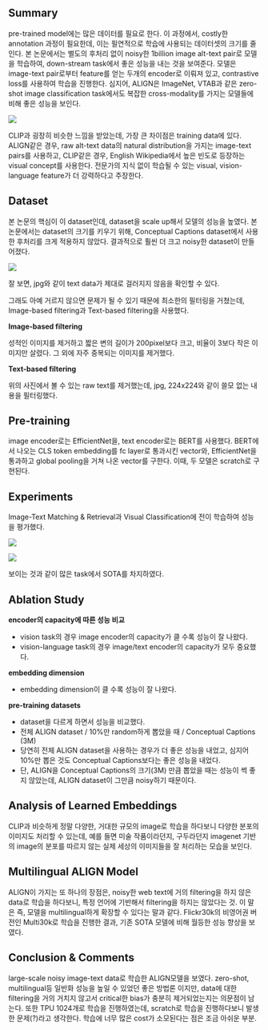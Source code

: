 ## Summary

pre-trained model에는 많은 데이터를 필요로 한다. 이 과정에서, costly한 annotation 과정이 필요한데, 이는 필연적으로 학습에 사용되는 데이터셋의 크기를 줄인다. 본 논문에서는 별도의 후처리 없이 noisy한 1billion image alt-text pair로 모델을 학습하여, down-stream task에서 좋은 성능을 내는 것을 보여준다. 모델은 image-text pair로부터 feature를 얻는 두개의 encoder로 이뤄져 있고, contrastive loss를 사용하여 학습을 진행한다. 심지어, ALIGN은 ImageNet, VTAB과 같은 zero-shot image classification task에서도 복잡한 cross-modality를 가지는 모델들에 비해 좋은 성능을 보인다.

![](https://images.velog.io/images/staryunleegh/post/a28c13d2-1a8b-477d-88c9-cda64ca53079/Untitled.png)

CLIP과 굉장히 비슷한 느낌을 받았는데, 가장 큰 차이점은 training data에 있다. ALIGN같은 경우, raw alt-text data의 natural distribution을 가지는 image-text pairs를 사용하고, CLIP같은 경우, English Wikipedia에서 높은 빈도로 등장하는 visual concept를 사용한다. 전문가의 지식 없이 학습될 수 있는 visual, vision-language feature가 더 강력하다고 주장한다.

## Dataset

본 논문의 핵심이 이 dataset인데, dataset을 scale up해서 모델의 성능을 높였다. 본 논문에서는 dataset의 크기를 키우기 위해, Conceptual Captions dataset에서 사용한 후처리를 크게 적용하지 않았다. 결과적으로 훨씬 더 크고 noisy한 dataset이 만들어졌다.

![](https://images.velog.io/images/staryunleegh/post/59c8c321-1a9e-48a1-98bf-1507d99191e0/Untitled1.png)

잘 보면, jpg와 같이 text data가 제대로 걸러지지 않음을 확인할 수 있다.

그래도 아예 거르지 않으면 문제가 될 수 있기 때문에 최소한의 필터링을 거쳤는데, Image-based filtering과 Text-based filtering을 사용했다.

**Image-based filtering**

성적인 이미지를 제거하고 짧은 변의 길이가 200pixel보다 크고, 비율이 3보다 작은 이미지만 살렸다. 그 외에 자주 중복되는 이미지를 제거했다.

**Text-based filtering**

위의 사진에서 볼 수 있는 raw text를 제거했는데, jpg, 224x224와 같이 쓸모 없는 내용을 필터링했다.

## Pre-training

image encoder로는 EfficientNet을, text encoder로는 BERT를 사용했다. BERT에서 나오는 CLS token embedding를 fc layer로 통과시킨 vector와, EfficientNet을 통과하고 global pooling을 거쳐 나온 vector를 구한다. 이때, 두 모델은 scratch로 구현된다.

## Experiments

Image-Text Matching & Retrieval과 Visual Classification에 전이 학습하여 성능을 평가했다.

![](https://images.velog.io/images/staryunleegh/post/13597b9b-2f3e-4c99-8b2e-0f52380dbc7e/Untitled2.png)

![](https://images.velog.io/images/staryunleegh/post/edbdedff-6a26-423f-a92a-951067b0b015/Untitled3.png)

보이는 것과 같이 많은 task에서 SOTA를 차지하였다.

## Ablation Study

**encoder의 capacity에 따른 성능 비교**

- vision task의 경우 image encoder의 capacity가 클 수록 성능이 잘 나왔다.
- vision-language task의 경우 image/text encoder의 capacity가 모두 중요했다.

**embedding dimension**

- embedding dimension이 클 수록 성능이 잘 나왔다.

**pre-training datasets**

- dataset을 다르게 하면서 성능을 비교했다.
- 전체 ALIGN dataset / 10%만 random하게 뽑았을 때 / Conceptual Captions (3M)
- 당연히 전체 ALIGN dataset을 사용하는 경우가 더 좋은 성능을 내었고, 심지어 10%만 뽑은 것도 Conceptual Captions보다는 좋은 성능을 내었다.
- 단, ALIGN을 Conceptual Captions의 크기(3M) 만큼 뽑았을 때는 성능이 썩 좋지 않았는데, ALIGN dataset이 그만큼 noisy하기 때문이다.

## Analysis of Learned Embeddings

CLIP과 비슷하게 정말 다양한, 거대한 규모의 image로 학습을 하다보니 다양한 분포의 이미지도 처리할 수 있는데, 예를 들면 미술 작품이라던지, 구두라던지 imagenet 기반의 image의 분포를 따르지 않는 실제 세상의 이미지들을 잘 처리하는 모습을 보인다.

## Multilingual ALIGN Model

ALIGN이 가지는 또 하나의 장점은, noisy한 web text에 거의 filtering을 하지 않은 data로 학습을 하다보니, 특정 언어에 기반해서 filtering을 하지는 않았다는 것. 이 말은 즉, 모델을 multilingual하게 확장할 수 있다는 말과 같다. Flickr30k의 비영어권 버전인 Multi30k로 학습을 진행한 결과, 기존 SOTA 모델에 비해 월등한 성능 향상을 보였다.

## Conclusion & Comments

large-scale noisy image-text data로 학습한 ALIGN모델을 보였다. zero-shot, multilingual등 일반화 성능을 높일 수 있었던 좋은 방법론 이지만, data에 대한 filtering을 거의 거치지 않고서 critical한 bias가 충분히 제거되었는지는 의문점이 남는다. 또한 TPU 1024개로 학습을 진행하였는데, scratch로 학습을 진행하다보니 발생한 문제(?)라고 생각한다. 학습에 너무 많은 cost가 소모된다는 점은 조금 아쉬운 부분.
